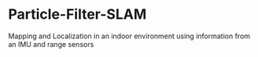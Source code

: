 # Particle-Filter-SLAM
Mapping and Localization in an indoor environment using information from an IMU and range sensors
